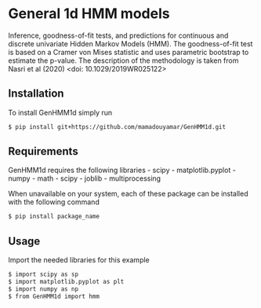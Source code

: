 # General 1d HMM models

Inference, goodness-of-fit tests, and predictions for continuous and discrete univariate Hidden Markov Models (HMM). The goodness-of-fit test is based on a Cramer von Mises statistic and uses parametric bootstrap to estimate the p-value. The description of the methodology is taken from Nasri et al (2020) <doi: 10.1029/2019WR025122>


## Installation

To install GenHMM1d simply run 
```sh
$ pip install git+https://github.com/mamadouyamar/GenHMM1d.git
```


## Requirements
GenHMM1d requires the following libraries 
	- scipy 
	- matplotlib.pyplot 
	- numpy
	- math
	- scipy 
	- joblib
	- multiprocessing
 
 When unavailable on your system, each of these package can be installed with the following command

```sh
$ pip install package_name
```

## Usage

Import the needed libraries for this example 

```sh
$ import scipy as sp
$ import matplotlib.pyplot as plt
$ import numpy as np
$ from GenHMM1d import hmm 
```








